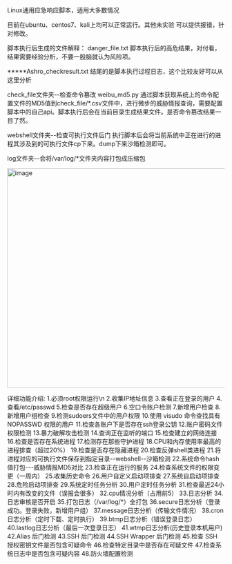 Linux通用应急响应脚本，适用大多数情况

目前在ubuntu、centos7、kali上均可以正常运行。其他未实验 可以提供报错，针对修改。



脚本执行后生成的文件解释：
danger_file.txt  脚本执行后的高危结果，对付看，结果需要经验分析，不要一股脑就认为风险项。

*****Ashro_checkresult.txt   结尾的是脚本执行过程日志，这个比较友好可以从这里分析

check_file文件夹--检查命令篡改
weibu_md5.py 通过脚本获取系统上的命令配置文件的MD5值到check_file/*.csv文件中，进行微步的威胁情报查询，需要配置脚本中的自己api。脚本执行后会在当前目录生成结果文件。是否命令篡改结果一目了然。

webshell文件夹--检查可执行文件后门
执行脚本后会将当前系统中正在进行的进程其涉及到的可执行文件cp下来。dump下来沙箱检测即可。

log文件夹--会将/var/log/*文件夹内容打包成压缩包

<img width="509" alt="image" src="https://github.com/Ashro-one/Ashro_linux/assets/49979071/806d9e04-6890-401a-a2ad-11af64598e7c">


详细功能介绍:
1.必须root权限运行\n
2.收集IP地址信息
3.查看正在登录的用户
4.查看/etc/passwd
5.检查是否存在超级用户
6.空口令账户检测
7.新增用户检查
8.新增用户组检查
9.检测sudoers文件中的用户权限
10.使用 visudo 命令查找具有 NOPASSWD 权限的用户
11.检查各账户下是否存在ssh登录公钥
12.账户密码文件权限检测
13.暴力破解攻击检测
14.查询正在监听的端口
15.检查建立的网络连接
16.检查是否存在系统进程
17.检测存在那些守护进程
18.CPU和内存使用率最高的进程排查（超过20%）
19.检查是否存在隐藏进程
20.检查反弹shell类进程
21.将进程对应的可执行文件保存到指定目录--webshell--沙箱检测
22.系统命令hash值打包---威胁情报MD5对比
23.检查正在运行的服务
24.检查系统文件的权限变更（一周内）
25.收集历史命令
26.用户自定义启动项排查
27.系统自启动项排查
28.危险启动项排查
29.系统定时任务分析
30.用户定时任务分析
31.检查最近24小时内有改变的文件（误报会很多）
32.cpu情况分析（占用前5）
33.日志分析
34.日志审核是否开启
35.打包日志（/var/log/*）全打包
36.secure日志分析（登录成功。登录失败，新增用户组）
37.message日志分析（传输文件情况）
38.cron日志分析（定时下载、定时执行）
39.btmp日志分析（错误登录日志）
40.lastlog日志分析（最后一次登录日志）
41.wtmp日志分析(历史登录本机用户)
42.Alias 后门检测
43.SSH 后门检测
44.SSH Wrapper 后门检测
45.检查 SSH 授权密钥文件是否包含可疑命令
46.检查特定目录中是否存在可疑文件
47.检查系统日志中是否包含可疑内容
48.防火墙配置检测

